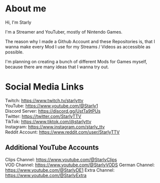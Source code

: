 # About me

Hi, I'm Starly

I'm a Streamer and YouTuber, mostly of Nintendo Games.

The reason why I made a Github Account and these Repositories is, that I wanna make every Mod I use for my Streams / Videos as accessible as possible.

I'm planning on creating a bunch of different Mods for Games myself, because there are many ideas that I wanna try out.

# Social Media Links #
Twitch: https://www.twitch.tv/starlyttv <br>
YouTube: https://www.youtube.com/@Starly1 <br>
Discord Server: https://discord.gg/UstTa9tPUs <br>
Twitter: https://twitter.com/StarlyTTV <br>
TikTok: https://www.tiktok.com/@starlyttv <br>
Instagram: https://www.instagram.com/starly_ttv <br>
Reddit Account: https://www.reddit.com/user/StarlyTTV

## Additional YouTube Accounts
Clips Channel: https://www.youtube.com/@StarlyClips <br>
VOD Channel: https://www.youtube.com/@StarlyVODS
German Channel: https://www.youtube.com/@StarlyDE1
Extra Channel: https://www.youtube.com/@StarlyExtra
